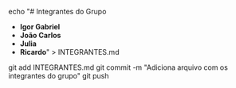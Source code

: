 echo "# Integrantes do Grupo

- **Igor Gabriel**
- **João Carlos**
- **Julia**
- **Ricardo**" > INTEGRANTES.md

git add INTEGRANTES.md
git commit -m "Adiciona arquivo com os integrantes do grupo"
git push
